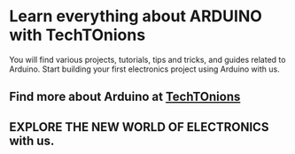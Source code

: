 # Learn everything about ARDUINO with TechTOnions

You will find various projects, tutorials, tips and tricks, and guides related to Arduino. 
Start building your first electronics project using Arduino with us.


## Find more about Arduino at [TechTOnions](https://www.techtonions.com/arduino/)

## EXPLORE THE NEW WORLD OF ELECTRONICS with us.
